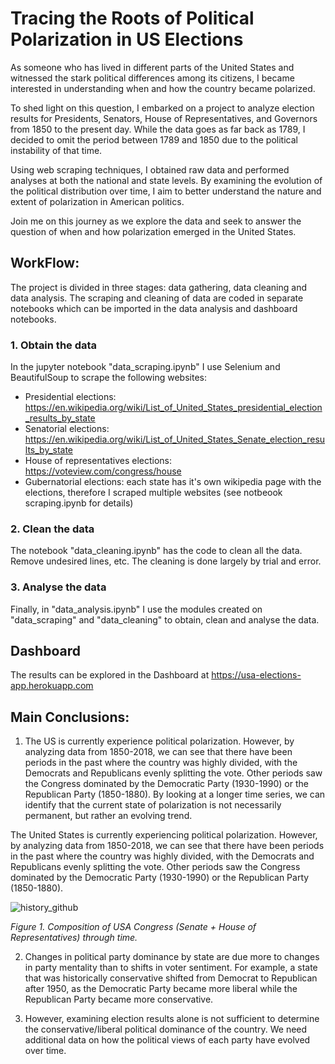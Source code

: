# Tracing the Roots of Political Polarization in US Elections

As someone who has lived in different parts of the United States and witnessed the stark political differences among its citizens, I became interested in understanding when and how the country became polarized.

To shed light on this question, I embarked on a project to analyze election results for Presidents, Senators, House of Representatives, and Governors from 1850 to the present day. While the data goes as far back as 1789, I decided to omit the period between 1789 and 1850 due to the political instability of that time.

Using web scraping techniques, I obtained raw data and performed analyses at both the national and state levels. By examining the evolution of the political distribution over time, I aim to better understand the nature and extent of polarization in American politics.

Join me on this journey as we explore the data and seek to answer the question of when and how polarization emerged in the United States.

## WorkFlow:
The project is divided in three stages: data gathering, data cleaning and data analysis. The scraping and cleaning of data are coded in separate notebooks which can be imported in the data analysis and dashboard notebooks.

### 1. Obtain the data
In the jupyter notebook "data_scraping.ipynb" I use Selenium and BeautifulSoup to scrape the following websites:

- Presidential elections: https://en.wikipedia.org/wiki/List_of_United_States_presidential_election_results_by_state
- Senatorial elections: https://en.wikipedia.org/wiki/List_of_United_States_Senate_election_results_by_state
- House of representatives elections: https://voteview.com/congress/house
- Gubernatorial elections: each state has it's own wikipedia page with the elections, therefore I scraped multiple websites (see notbeook scraping.ipynb for details)

### 2. Clean the data
The notebook "data_cleaning.ipynb" has the code to clean all the data. Remove undesired lines, etc. The cleaning is done largely by trial and error.

### 3. Analyse the data
Finally, in "data_analysis.ipynb" I use the modules created on "data_scraping" and "data_cleaning" to obtain, clean and analyse the data.

## Dashboard
The results can be explored in the Dashboard at https://usa-elections-app.herokuapp.com

## Main Conclusions:

1. The US is currently experience  political polarization. However, by analyzing data from 1850-2018, we can see that there have been periods in the past where the country was highly divided, with the Democrats and Republicans evenly splitting the vote. Other periods saw the Congress dominated by the Democratic Party (1930-1990) or the Republican Party (1850-1880). By looking at a longer time series, we can identify that the current state of polarization is not necessarily permanent, but rather an evolving trend.

The United States is currently experiencing political polarization. However, by analyzing data from 1850-2018, we can see that there have been periods in the past where the country was highly divided, with the Democrats and Republicans evenly splitting the vote. Other periods saw the Congress dominated by the Democratic Party (1930-1990) or the Republican Party (1850-1880).



![history_github](https://user-images.githubusercontent.com/5301113/225917194-704b88d1-6f08-4494-a025-e10e24a929e7.png)

<em> Figure 1. Composition of USA Congress (Senate + House of Representatives) through time.  </em>


2. Changes in political party dominance by state are due more to changes in party mentality than to shifts in voter sentiment. For example, a state that was historically conservative shifted from Democrat to Republican after 1950, as the Democratic Party became more liberal while the Republican Party became more conservative.

3. However, examining election results alone is not sufficient to determine the conservative/liberal political dominance of the country. We need additional data on how the political views of each party have evolved over time.

